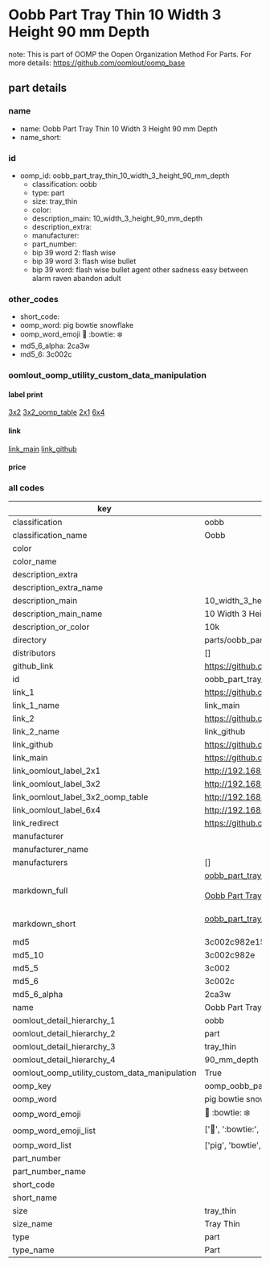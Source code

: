 # Oobb Part Tray Thin 10 Width 3 Height 90 mm Depth  

note: This is part of OOMP the Oopen Organization Method For Parts. For more details: https://github.com/oomlout/oomp_base

##  part details
  







### name
* name: Oobb Part Tray Thin 10 Width 3 Height 90 mm Depth
* name_short: 
### id
* oomp_id: oobb_part_tray_thin_10_width_3_height_90_mm_depth
  * classification: oobb
  * type: part
  * size: tray_thin
  * color: 
  * description_main: 10_width_3_height_90_mm_depth
  * description_extra: 
  * manufacturer: 
  * part_number: 
  * bip 39 word 2: flash wise
  * bip 39 word 3: flash wise bullet
  * bip 39 word: flash wise bullet agent other sadness easy between alarm raven abandon adult

### other_codes
* short_code: 
* oomp_word: pig bowtie snowflake
* oomp_word_emoji :pig: :bowtie: :snowflake:
* md5_6_alpha: 2ca3w
* md5_6: 3c002c






### oomlout_oomp_utility_custom_data_manipulation
#### label print
[3x2](http://192.168.1.245:1112/?label=oomp%202ca3w)
[3x2_oomp_table](http://192.168.1.108:1112/?label=oomp%202ca3w)
[2x1](http://192.168.1.242:1112/?label=oomp%202ca3w)
[6x4](http://192.168.1.55:1112/?label=oomp%202ca3w)    

#### link

[link_main](https://github.com/oomlout/oomlout_oomp_version_1_messy/tree/main/parts/oobb_part_tray_thin_10_width_3_height_90_mm_depth) [link_github](https://github.com/oomlout/oomlout_oomp_version_1_messy/tree/main/parts/oobb_part_tray_thin_10_width_3_height_90_mm_depth)                             

#### price







### all codes 
| key | value |  
| --- | --- |  
| classification | oobb |  
| classification_name | Oobb |  
| color |  |  
| color_name |  |  
| description_extra |  |  
| description_extra_name |  |  
| description_main | 10_width_3_height_90_mm_depth |  
| description_main_name | 10 Width 3 Height 90 mm Depth |  
| description_or_color | 10k |  
| directory | parts/oobb_part_tray_thin_10_width_3_height_90_mm_depth |  
| distributors | [] |  
| github_link | https://github.com/oomlout/oomlout_oomp_part_src/tree/main/parts/oobb_part_tray_thin_10_width_3_height_90_mm_depth |  
| id | oobb_part_tray_thin_10_width_3_height_90_mm_depth |  
| link_1 | https://github.com/oomlout/oomlout_oomp_version_1_messy/tree/main/parts/oobb_part_tray_thin_10_width_3_height_90_mm_depth |  
| link_1_name | link_main |  
| link_2 | https://github.com/oomlout/oomlout_oomp_version_1_messy/tree/main/parts/oobb_part_tray_thin_10_width_3_height_90_mm_depth |  
| link_2_name | link_github |  
| link_github | https://github.com/oomlout/oomlout_oomp_version_1_messy/tree/main/parts/oobb_part_tray_thin_10_width_3_height_90_mm_depth |  
| link_main | https://github.com/oomlout/oomlout_oomp_version_1_messy/tree/main/parts/oobb_part_tray_thin_10_width_3_height_90_mm_depth |  
| link_oomlout_label_2x1 | http://192.168.1.242:1112/?label=oomp%202ca3w |  
| link_oomlout_label_3x2 | http://192.168.1.245:1112/?label=oomp%202ca3w |  
| link_oomlout_label_3x2_oomp_table | http://192.168.1.108:1112/?label=oomp%202ca3w |  
| link_oomlout_label_6x4 | http://192.168.1.55:1112/?label=oomp%202ca3w |  
| link_redirect | https://github.com/oomlout/oomlout_oomp_version_1_messy/tree/main/parts/oobb_part_tray_thin_10_width_3_height_90_mm_depth |  
| manufacturer |  |  
| manufacturer_name |  |  
| manufacturers | [] |  
| markdown_full | [oobb_part_tray_thin_10_width_3_height_90_mm_depth](none)<br>[](none)<br>[Oobb Part Tray Thin 10 Width 3 Height 90 Mm Depth](none)<br><br> |  
| markdown_short | [oobb_part_tray_thin_10_width_3_height_90_mm_depth](none)<br><br> |  
| md5 | 3c002c982e15a8baf7ce804e3c7f1ac3 |  
| md5_10 | 3c002c982e |  
| md5_5 | 3c002 |  
| md5_6 | 3c002c |  
| md5_6_alpha | 2ca3w |  
| name | Oobb Part Tray Thin 10 Width 3 Height 90 mm Depth |  
| oomlout_detail_hierarchy_1 | oobb |  
| oomlout_detail_hierarchy_2 | part |  
| oomlout_detail_hierarchy_3 | tray_thin |  
| oomlout_detail_hierarchy_4 | 90_mm_depth |  
| oomlout_oomp_utility_custom_data_manipulation | True |  
| oomp_key | oomp_oobb_part_tray_thin_10_width_3_height_90_mm_depth |  
| oomp_word | pig bowtie snowflake |  
| oomp_word_emoji | :pig: :bowtie: :snowflake: |  
| oomp_word_emoji_list | [':pig:', ':bowtie:', ':snowflake:'] |  
| oomp_word_list | ['pig', 'bowtie', 'snowflake'] |  
| part_number |  |  
| part_number_name |  |  
| short_code |  |  
| short_name |  |  
| size | tray_thin |  
| size_name | Tray Thin |  
| type | part |  
| type_name | Part |  
